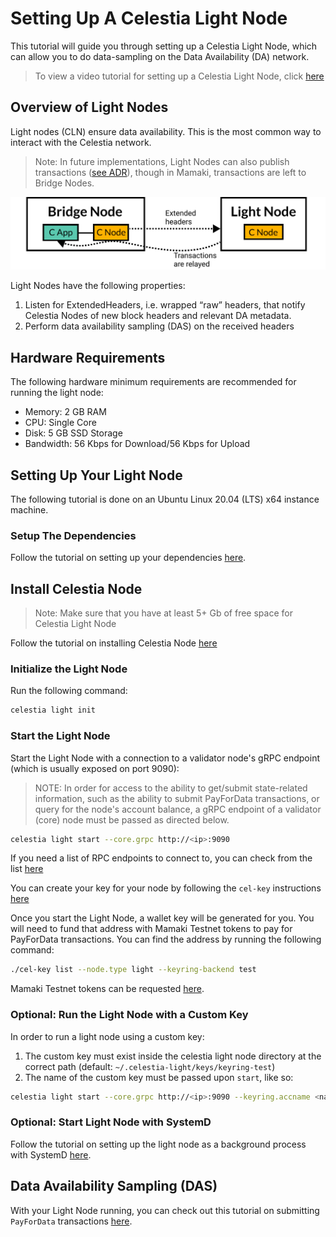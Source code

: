 # Setting Up A Celestia Light Node

This tutorial will guide you through setting up a Celestia Light Node,
which can allow you to do data-sampling on the Data Availability (DA)
network.

> To view a video tutorial for setting up a Celestia Light Node, click [here](/developers/light-node-video)

## Overview of Light Nodes

Light nodes (CLN) ensure data availability. This is the most common
way to interact with the Celestia network.

> Note: In future implementations, Light Nodes can also publish
  transactions ([see ADR](https://github.com/celestiaorg/celestia-node/blob/main/docs/adr/adr-004-state-interaction.md)),
  though in Mamaki, transactions are left to Bridge Nodes.

![light-node](/img/nodes/LightNodes.png)

Light Nodes have the following properties:

1. Listen for ExtendedHeaders, i.e. wrapped “raw” headers, that notify
   Celestia Nodes of new block headers and relevant DA metadata.
2. Perform data availability sampling (DAS) on the received headers

## Hardware Requirements

The following hardware minimum requirements are recommended for running
the light node:

* Memory: 2 GB RAM
* CPU: Single Core
* Disk: 5 GB SSD Storage
* Bandwidth: 56 Kbps for Download/56 Kbps for Upload

## Setting Up Your Light Node

The following tutorial is done on an Ubuntu Linux 20.04 (LTS) x64 instance machine.

### Setup The Dependencies

Follow the tutorial on setting up your dependencies [here](../developers/environment.md).

## Install Celestia Node

> Note: Make sure that you have at least 5+ Gb of free space for Celestia Light Node

Follow the tutorial on installing Celestia Node [here](../developers/celestia-node.md)

### Initialize the Light Node

Run the following command:

```sh
celestia light init
```

### Start the Light Node

Start the Light Node with a connection to a validator node's gRPC endpoint (which
is usually exposed on port 9090):

> NOTE: In order for access to the ability to get/submit state-related information,
  such as the ability to submit PayForData transactions, or query for the node's
  account balance, a gRPC endpoint of a validator (core) node must be passed as
  directed below.

```sh
celestia light start --core.grpc http://<ip>:9090
```

If you need a list of RPC endpoints to connect to, you can check from the list [here](./mamaki-testnet.md#rpc-endpoints)

You can create your key for your node by following the `cel-key` instructions [here](./keys.md)

Once you start the Light Node, a wallet key will be generated for you.
You will need to fund that address with Mamaki Testnet tokens to pay for
PayForData transactions.
You can find the address by running the following command:

```sh
./cel-key list --node.type light --keyring-backend test
```

Mamaki Testnet tokens can be requested [here](./mamaki-testnet.md#mamaki-testnet-faucet).

### Optional: Run the Light Node with a Custom Key

In order to run a light node using a custom key:

1. The custom key must exist inside the celestia light node directory at the
   correct path (default: `~/.celestia-light/keys/keyring-test`)
2. The name of the custom key must be passed upon `start`, like so:

```sh
celestia light start --core.grpc http://<ip>:9090 --keyring.accname <name_of_custom_key>
```

### Optional: Start Light Node with SystemD

Follow the tutorial on setting up the light node as a background
process with SystemD [here](./systemd.md#celestia-light-node).

## Data Availability Sampling (DAS)

With your Light Node running, you can check out this tutorial on
submitting `PayForData` transactions [here](../developers/node-tutorial.md).
